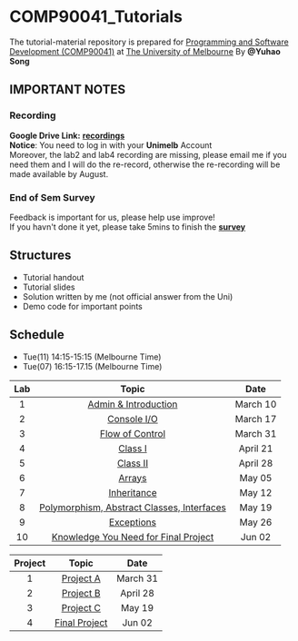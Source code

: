 # COMP90041_Tutorials
The tutorial-material repository is prepared for [Programming and Software Development (COMP90041)](https://handbook.unimelb.edu.au/2020/subjects/comp90041) at [The University of Melbourne](https://www.unimelb.edu.au/)
By **@Yuhao Song**  
 

## **IMPORTANT NOTES**  
### **Recording**
**Google Drive Link:** [**recordings**](https://drive.google.com/drive/folders/1QZcjFyvc0T7y5VDGqJf3IY8xilRa5uXX?usp=sharing)  
**Notice**: You need to log in with your **Unimelb** Account  
Moreover, the lab2 and lab4 recording are missing, please email me if you need them and I will do the re-record, otherwise the re-recording will be made available by August.

### **End of Sem Survey**  
Feedback is important for us, please help use improve!  
If you havn't done it yet, please take 5mins to finish the [**survey**](https://forms.gle/gUHDjYAKUTbV547m8)  

## **Structures**
  * Tutorial handout
  * Tutorial slides
  * Solution written by me (not official answer from the Uni)
  * Demo code for important points

## **Schedule**
  * Tue(11) 14:15-15:15 (Melbourne Time)
  * Tue(07) 16:15-17.15 (Melbourne Time)


| Lab | Topic                 | Date     |
|:---:|:---------------------:|:--------:|
| 1   | [Admin & Introduction](Lab01)  | March 10 |
| 2   | [Console I/O](Lab02)  | March 17 |
| 3   | [Flow of Control](Lab03)  | March 31 |
| 4   | [Class I](Lab04) | April 21 |
| 5   | [Class II](Lab05) | April 28 |
| 6   | [Arrays](Lab06) | May 05 |
| 7   | [Inheritance](Lab07) | May 12 |
| 8   | [Polymorphism, Abstract Classes, Interfaces](Lab08) | May 19 |
| 9   | [Exceptions](Lab09) | May 26 |
| 10  | [Knowledge You Need for Final Project](Lab10) | Jun 02 |

|Project| Topic                 | Date     |
|:---:|:---------------------:|:--------:|
| 1   |  [Project A](ProjA)   | March 31 |
| 2   |  [Project B](ProjB)   | April 28 |
| 3   |  [Project C](ProjC)  | May 19 |
| 4   |  [Final Project](Lab10)  | Jun 02 |

